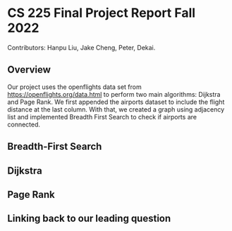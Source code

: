 # CS 225 Final Project Report Fall 2022 
Contributors: Hanpu Liu, Jake Cheng, Peter, Dekai.

## Overview

Our project uses the openflights data set from https://openflights.org/data.html to perform two main algorithms: Dijkstra and Page Rank. We first appended the airports dataset to include the flight distance at the last column. With that, we created a graph using adjacency list and implemented Breadth First Search to check if airports are connected. 


## Breadth-First Search



## Dijkstra


## Page Rank

## Linking back to our leading question
